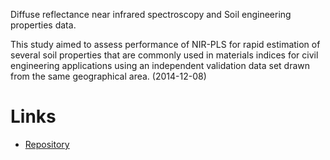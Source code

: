 Diffuse reflectance near infrared spectroscopy and Soil engineering properties data.

This study aimed to assess performance of NIR-PLS for rapid estimation of several 
soil properties that are commonly used in materials indices for civil engineering 
applications using an independent validation data set drawn from the same 
geographical area. (2014-12-08)

# Links

* [Repository](https://github.com/spectral-datasets/soil-engineering)
